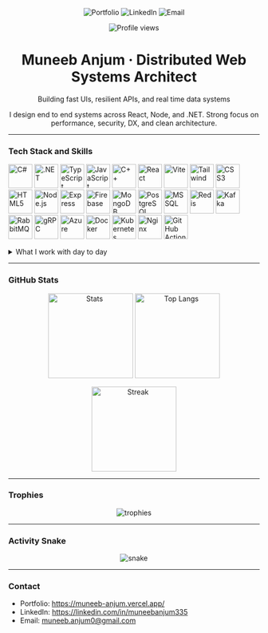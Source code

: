 <!-- Top Navbar -->
<p align="center">
  <a href="https://muneeb-anjum.vercel.app/" style="text-decoration:none;">
    <img src="https://img.shields.io/badge/Portfolio-muneeb--anjum.vercel.app-000000?logo=vercel&logoColor=white" alt="Portfolio" />
  </a>
  <a href="https://linkedin.com/in/muneebanjum335" style="text-decoration:none;">
    <img src="https://img.shields.io/badge/LinkedIn-Muneeb%20Anjum-0A66C2?logo=linkedin&logoColor=white" alt="LinkedIn" />
  </a>
  <a href="mailto:muneeb.anjum0@gmail.com" style="text-decoration:none;">
    <img src="https://img.shields.io/badge/Email-muneeb.anjum0%40gmail.com-EA4335?logo=gmail&logoColor=white" alt="Email" />
  </a>
</p>

<!-- Profile Views -->
<p align="center">
  <img src="https://komarev.com/ghpvc/?username=YOUR_GITHUB_USERNAME&style=flat&color=gray" alt="Profile views" />
</p>

<h1 align="center">Muneeb Anjum · Distributed Web Systems Architect</h1>
<p align="center">Building fast UIs, resilient APIs, and real time data systems</p>

<!-- Quick Intro -->
<p align="center">
  I design end to end systems across React, Node, and .NET. Strong focus on performance, security, DX, and clean architecture.
</p>

---

### Tech Stack and Skills

<!-- Big Icon Grid -->
<p>
  <!-- Programming -->
  <img title="C#" alt="C#" width="48" src="https://cdn.jsdelivr.net/gh/devicons/devicon/icons/csharp/csharp-original.svg" />
  <img title=".NET" alt=".NET" width="48" src="https://cdn.jsdelivr.net/gh/devicons/devicon/icons/dot-net/dot-net-original.svg" />
  <img title="TypeScript" alt="TypeScript" width="48" src="https://cdn.jsdelivr.net/gh/devicons/devicon/icons/typescript/typescript-original.svg" />
  <img title="JavaScript" alt="JavaScript" width="48" src="https://cdn.jsdelivr.net/gh/devicons/devicon/icons/javascript/javascript-original.svg" />
  <img title="C++" alt="C++" width="48" src="https://cdn.jsdelivr.net/gh/devicons/devicon/icons/cplusplus/cplusplus-original.svg" />

  <!-- Frontend -->
  <img title="React" alt="React" width="48" src="https://cdn.jsdelivr.net/gh/devicons/devicon/icons/react/react-original.svg" />
  <img title="Vite" alt="Vite" width="48" src="https://cdn.jsdelivr.net/gh/devicons/devicon/icons/vitejs/vitejs-original.svg" />
  <img title="Tailwind CSS" alt="Tailwind" width="48" src="https://cdn.jsdelivr.net/gh/devicons/devicon/icons/tailwindcss/tailwindcss-plain.svg" />
  <img title="CSS3" alt="CSS3" width="48" src="https://cdn.jsdelivr.net/gh/devicons/devicon/icons/css3/css3-original.svg" />
  <img title="HTML5" alt="HTML5" width="48" src="https://cdn.jsdelivr.net/gh/devicons/devicon/icons/html5/html5-original.svg" />

  <!-- Tooling -->
  <img title="Node.js" alt="Node.js" width="48" src="https://cdn.jsdelivr.net/gh/devicons/devicon/icons/nodejs/nodejs-original.svg" />
  <img title="Express" alt="Express" width="48" src="https://cdn.jsdelivr.net/gh/devicons/devicon/icons/express/express-original.svg" />
  <img title="Firebase" alt="Firebase" width="48" src="https://cdn.jsdelivr.net/gh/devicons/devicon/icons/firebase/firebase-plain.svg" />
  <img title="MongoDB" alt="MongoDB" width="48" src="https://cdn.jsdelivr.net/gh/devicons/devicon/icons/mongodb/mongodb-original.svg" />
  <img title="PostgreSQL" alt="PostgreSQL" width="48" src="https://cdn.jsdelivr.net/gh/devicons/devicon/icons/postgresql/postgresql-original.svg" />
  <img title="SQL Server" alt="MSSQL" width="48" src="https://cdn.jsdelivr.net/gh/devicons/devicon/icons/microsoftsqlserver/microsoftsqlserver-plain.svg" />
  <img title="Redis" alt="Redis" width="48" src="https://cdn.jsdelivr.net/gh/devicons/devicon/icons/redis/redis-original.svg" />
  <img title="Kafka" alt="Kafka" width="48" src="https://cdn.jsdelivr.net/gh/devicons/devicon/icons/apachekafka/apachekafka-original.svg" />
  <img title="RabbitMQ" alt="RabbitMQ" width="48" src="https://cdn.jsdelivr.net/gh/devicons/devicon/icons/rabbitmq/rabbitmq-original.svg" />
  <img title="gRPC" alt="gRPC" width="48" src="https://avatars.githubusercontent.com/u/7802525?s=200&v=4" />
  <img title="Azure" alt="Azure" width="48" src="https://cdn.jsdelivr.net/gh/devicons/devicon/icons/azure/azure-original.svg" />
  <img title="Docker" alt="Docker" width="48" src="https://cdn.jsdelivr.net/gh/devicons/devicon/icons/docker/docker-original.svg" />
  <img title="Kubernetes" alt="Kubernetes" width="48" src="https://cdn.jsdelivr.net/gh/devicons/devicon/icons/kubernetes/kubernetes-plain.svg" />
  <img title="Nginx" alt="Nginx" width="48" src="https://cdn.jsdelivr.net/gh/devicons/devicon/icons/nginx/nginx-original.svg" />
  <img title="GitHub Actions" alt="GitHub Actions" width="48" src="https://cdn.jsdelivr.net/gh/devicons/devicon/icons/githubactions/githubactions-plain.svg" />
</p>

<details>
<summary>What I work with day to day</summary>

- Frontend: React, Vite, Router, Zustand, React Query, Tailwind, Framer Motion, Lenis, TinyMCE, PWA with IndexedDB, SVG and WebP assets  
- Backend Node: Express, JWT, Zod, rate limiting, Helmet, CORS, Firebase Admin, MongoDB with Mongoose, Cloudinary  
- Backend .NET: .NET 8, Minimal APIs, Clean architecture, CQRS, MediatR, gRPC, YARP, SignalR, Redis, Kafka, RabbitMQ, Azure Service Bus, Polly, OpenTelemetry, Serilog  
- Data: SQL Server, PostgreSQL, MongoDB, Redis, ClickHouse or TimescaleDB, Firestore rules and indexes  
- DevOps: Docker, Compose, K8s, Helm, KEDA, GitHub Actions, Argo CD or Flux, Nginx, blue green and canary  
- Testing and Quality: xUnit or NUnit, FluentAssertions, Testcontainers, WireMock.Net, ESLint, Roslyn analyzers, SonarQube
</details>

---

### GitHub Stats

<p align="center">
  <img height="170" src="https://github-readme-stats.vercel.app/api?username=YOUR_GITHUB_USERNAME&show_icons=true&hide_title=true&include_all_commits=true&count_private=true&theme=default" alt="Stats" />
  <img height="170" src="https://github-readme-stats.vercel.app/api/top-langs/?username=YOUR_GITHUB_USERNAME&layout=compact&theme=default" alt="Top Langs" />
</p>

<p align="center">
  <img height="170" src="https://streak-stats.demolab.com?user=YOUR_GITHUB_USERNAME&theme=default" alt="Streak" />
</p>

---

### Trophies

<p align="center">
  <img src="https://github-profile-trophy.vercel.app/?username=YOUR_GITHUB_USERNAME&theme=flat&no-frame=true&row=1&column=7" alt="trophies" />
</p>

---

### Activity Snake

<p align="center">
  <img src="https://raw.githubusercontent.com/YOUR_GITHUB_USERNAME/YOUR_GITHUB_USERNAME/output/snake.svg" alt="snake" />
</p>

---

### Contact

- Portfolio: https://muneeb-anjum.vercel.app/  
- LinkedIn: https://linkedin.com/in/muneebanjum335  
- Email: muneeb.anjum0@gmail.com
